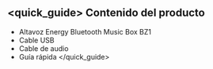 ## <quick_guide> Contenido del producto

* Altavoz Energy Bluetooth Music Box BZ1
* Cable USB
* Cable de audio
* Guía rápida
</quick_guide>
